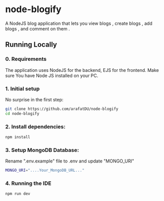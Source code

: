 # node-blogify
A NodeJS blog application that  lets  you view  blogs , create  blogs , add  blogs ,  and  comment on  them .

## Running Locally

### 0. Requirements

The application uses NodeJS for the backend, EJS for the frontend.
Make sure You have Node JS installed on your PC.


### 1. Initial setup

No surprise in the first step:

```bash
git clone https://github.com/arafatDU/node-blogify
cd node-blogify
```

### 2. Install dependencies:

```bash
npm install
```

### 3. Setup MongoDB Database:

Rename ".env.example" file to .env and update "MONGO_URI"

```bash
MONGO_URI="....Your_MongoDB_URL..."
```

### 4. Running the IDE

```bash
npm run dev
```